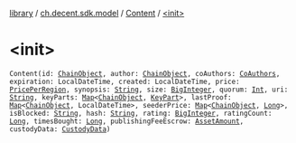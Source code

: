 [library](../../index.md) / [ch.decent.sdk.model](../index.md) / [Content](index.md) / [&lt;init&gt;](./-init-.md)

# &lt;init&gt;

`Content(id: `[`ChainObject`](../-chain-object/index.md)`, author: `[`ChainObject`](../-chain-object/index.md)`, coAuthors: `[`CoAuthors`](../-co-authors/index.md)`, expiration: LocalDateTime, created: LocalDateTime, price: `[`PricePerRegion`](../-price-per-region/index.md)`, synopsis: `[`String`](https://kotlinlang.org/api/latest/jvm/stdlib/kotlin/-string/index.html)`, size: `[`BigInteger`](http://docs.oracle.com/javase/6/docs/api/java/math/BigInteger.html)`, quorum: `[`Int`](https://kotlinlang.org/api/latest/jvm/stdlib/kotlin/-int/index.html)`, uri: `[`String`](https://kotlinlang.org/api/latest/jvm/stdlib/kotlin/-string/index.html)`, keyParts: `[`Map`](https://kotlinlang.org/api/latest/jvm/stdlib/kotlin.collections/-map/index.html)`<`[`ChainObject`](../-chain-object/index.md)`, `[`KeyPart`](../-key-part/index.md)`>, lastProof: `[`Map`](https://kotlinlang.org/api/latest/jvm/stdlib/kotlin.collections/-map/index.html)`<`[`ChainObject`](../-chain-object/index.md)`, LocalDateTime>, seederPrice: `[`Map`](https://kotlinlang.org/api/latest/jvm/stdlib/kotlin.collections/-map/index.html)`<`[`ChainObject`](../-chain-object/index.md)`, `[`Long`](https://kotlinlang.org/api/latest/jvm/stdlib/kotlin/-long/index.html)`>, isBlocked: `[`String`](https://kotlinlang.org/api/latest/jvm/stdlib/kotlin/-string/index.html)`, hash: `[`String`](https://kotlinlang.org/api/latest/jvm/stdlib/kotlin/-string/index.html)`, rating: `[`BigInteger`](http://docs.oracle.com/javase/6/docs/api/java/math/BigInteger.html)`, ratingCount: `[`Long`](https://kotlinlang.org/api/latest/jvm/stdlib/kotlin/-long/index.html)`, timesBought: `[`Long`](https://kotlinlang.org/api/latest/jvm/stdlib/kotlin/-long/index.html)`, publishingFeeEscrow: `[`AssetAmount`](../-asset-amount/index.md)`, custodyData: `[`CustodyData`](../-custody-data/index.md)`)`